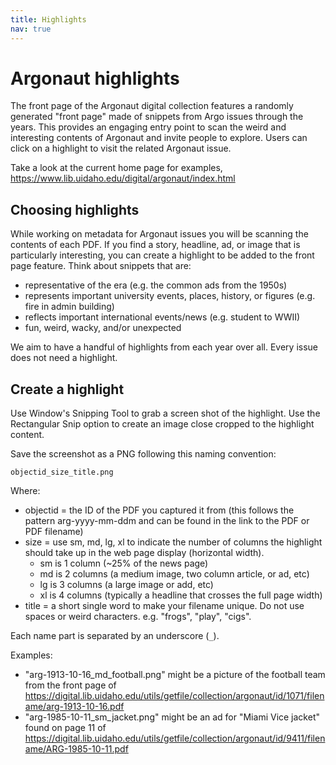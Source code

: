 ```yaml
---
title: Highlights
nav: true
---
```


# Argonaut highlights

The front page of the Argonaut digital collection features a randomly generated "front page" made of snippets from Argo issues through the years.
This provides an engaging entry point to scan the weird and interesting contents of Argonaut and invite people to explore.
Users can click on a highlight to visit the related Argonaut issue.

Take a look at the current home page for examples, 
https://www.lib.uidaho.edu/digital/argonaut/index.html

## Choosing highlights

While working on metadata for Argonaut issues you will be scanning the contents of each PDF.
If you find a story, headline, ad, or image that is particularly interesting, you can create a highlight to be added to the front page feature.
Think about snippets that are:

- representative of the era (e.g. the common ads from the 1950s)
- represents important university events, places, history, or figures (e.g. fire in admin building)
- reflects important international events/news (e.g. student to WWII)
- fun, weird, wacky, and/or unexpected 
 
We aim to have a handful of highlights from each year over all. 
Every issue does not need a highlight.

## Create a highlight

Use Window's Snipping Tool to grab a screen shot of the highlight. 
Use the Rectangular Snip option to create an image close cropped to the highlight content. 

Save the screenshot as a PNG following this naming convention:

`objectid_size_title.png`

Where:

- objectid = the ID of the PDF you captured it from (this follows the pattern arg-yyyy-mm-ddm and can be found in the link to the PDF or PDF filename)
- size = use sm, md, lg, xl to indicate the number of columns the highlight should take up in the web page display (horizontal width). 
    - sm is 1 column (~25% of the news page)
    - md is 2 columns (a medium image, two column article, or ad, etc)
    - lg is 3 columns (a large image or add, etc)
    - xl is 4 columns (typically a headline that crosses the full page width)
- title = a short single word to make your filename unique. Do not use spaces or weird characters. e.g. "frogs", "play", "cigs".

Each name part is separated by an underscore (`_`).

Examples:

- "arg-1913-10-16_md_football.png" might be a picture of the football team from the front page of https://digital.lib.uidaho.edu/utils/getfile/collection/argonaut/id/1071/filename/arg-1913-10-16.pdf
- "arg-1985-10-11_sm_jacket.png" might be an ad for "Miami Vice jacket" found on page 11 of https://digital.lib.uidaho.edu/utils/getfile/collection/argonaut/id/9411/filename/ARG-1985-10-11.pdf
